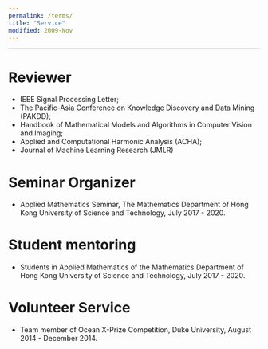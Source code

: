 ```yaml
---
permalink: /terms/
title: "Service"
modified: 2009-Nov
---
```


----
# Reviewer   
* IEEE Signal Processing Letter; 
* The Pacific-Asia Conference on Knowledge Discovery and Data Mining (PAKDD); 
* Handbook of Mathematical Models and Algorithms in Computer Vision and Imaging; 
* Applied and Computational Harmonic Analysis (ACHA); 
* Journal of Machine Learning Research (JMLR)


# Seminar Organizer
* Applied Mathematics Seminar, The Mathematics Department of Hong Kong University of Science and Technology, July 2017 - 2020.
    
    
# Student mentoring
* Students in Applied Mathematics of the Mathematics Department of Hong Kong University of Science and Technology, July 2017 - 2020.


# Volunteer Service 
* Team member of Ocean X-Prize Competition, Duke University, August 2014 - December 2014. 


